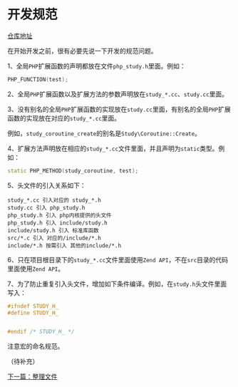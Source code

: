 # 开发规范

[仓库地址](https://github.com/php-extension-research/study)

在开始开发之前，很有必要先说一下开发的规范问题。

1、全局`PHP`扩展函数的声明都放在文件`php_study.h`里面。例如：

```c++
PHP_FUNCTION(test);
```

2、全局`PHP`扩展函数以及扩展方法的参数声明放在`study_*.cc`、`study.cc`里面。

3、没有别名的全局`PHP`扩展函数的实现放在`study.cc`里面，有别名的全局`PHP`扩展函数的实现放在对应的`study_*.cc`里面。

例如，`study_coroutine_create`的别名是`Study\Coroutine::Create`。

4、扩展方法声明放在相应的`study_*.cc`文件里面，并且声明为`static`类型。例如：

```c++
static PHP_METHOD(study_coroutine, test);
```

5、头文件的引入关系如下：

```
study_*.cc 引入对应的 study_*.h
study.cc 引入 php_study.h
php_study.h 引入 php内核提供的头文件
php_study.h 引入 include/study.h
include/study.h 引入 标准库函数
src/*.c 引入 对应的/include/*.h
include/*.h 按需引入 其他的include/*.h
```

6、只在项目根目录下的`study_*.cc`文件里面使用`Zend API`，不在`src`目录的代码里面使用`Zend API`。

7、为了防止重复引入头文件，增加如下条件编译。例如，在`study.h`头文件里面写入：

```c++
#ifndef STUDY_H_
#define STUDY_H_


#endif /* STUDY_H_ */
```

注意宏的命名规范。

（待补充）

[下一篇：整理文件](《PHP扩展开发》-协程-整理文件.md)